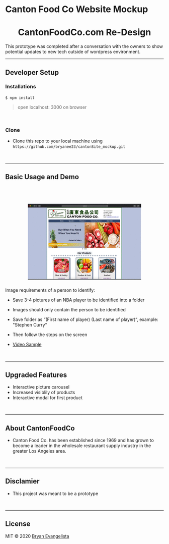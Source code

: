 # Canton Food Co Website Mockup

<h1 align="center">CantonFoodCo.com Re-Design</h1>

This prototype was completed after a conversation with the owners to show potential updates to new tech outside of wordpress environment.
<br/>

---

## Developer Setup



### Installations


```shell
$ npm install
```
> open localhost: 3000 on browser


<br/>

### Clone

- Clone this repo to your local machine using `https://github.com/bryanee23/cantonSite_mockup.git`

<br/>

---

## Basic Usage and Demo

<h1 align="center">
  <br>
<img src="/README.gif">
</h1>

Image requirements of a person to identify:
-	Save 3-4 pictures of an NBA player to be identified into a folder
-	Images should only contain the person to be identified
-	Save folder as “(First name of player) (Last name of player)“, example: "Stephen Curry"
- Then follow the steps on the screen

- <a href="https://drive.google.com/file/d/1JgoWolhwTmj14pvPp8pcVMSUhzZ6vrGq/view?usp=sharing">Video Sample</a>
<br/>

---

## Upgraded Features
-	Interactive picture carousel
-	Increased visiblily of products
-	Interactive modal for first product

<br/>

---

## About CantonFoodCo
- Canton Food Co. has been established since 1969 and has grown to become a leader in the wholesale restaurant supply industry in the greater Los Angeles area.
<br/>

---

## Disclamier
- This project was meant to be a prototype
<br/>

---

## License
MIT  © 2020 [Bryan Evangelista](https://www.linkedin.com/in/bryanevangelista/)